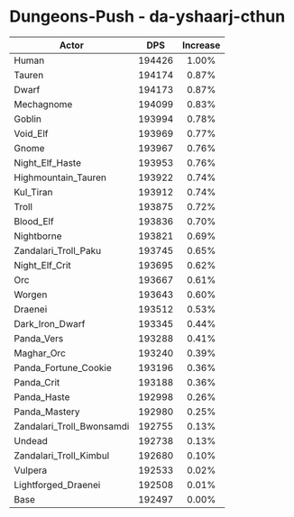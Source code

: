 # Dungeons-Push - da-yshaarj-cthun
| Actor | DPS | Increase |
|---|:---:|:---:|
|Human|194426|1.00%|
|Tauren|194174|0.87%|
|Dwarf|194173|0.87%|
|Mechagnome|194099|0.83%|
|Goblin|193994|0.78%|
|Void_Elf|193969|0.77%|
|Gnome|193967|0.76%|
|Night_Elf_Haste|193953|0.76%|
|Highmountain_Tauren|193922|0.74%|
|Kul_Tiran|193912|0.74%|
|Troll|193875|0.72%|
|Blood_Elf|193836|0.70%|
|Nightborne|193821|0.69%|
|Zandalari_Troll_Paku|193745|0.65%|
|Night_Elf_Crit|193695|0.62%|
|Orc|193667|0.61%|
|Worgen|193643|0.60%|
|Draenei|193512|0.53%|
|Dark_Iron_Dwarf|193345|0.44%|
|Panda_Vers|193288|0.41%|
|Maghar_Orc|193240|0.39%|
|Panda_Fortune_Cookie|193196|0.36%|
|Panda_Crit|193188|0.36%|
|Panda_Haste|192998|0.26%|
|Panda_Mastery|192980|0.25%|
|Zandalari_Troll_Bwonsamdi|192755|0.13%|
|Undead|192738|0.13%|
|Zandalari_Troll_Kimbul|192680|0.10%|
|Vulpera|192533|0.02%|
|Lightforged_Draenei|192508|0.01%|
|Base|192497|0.00%|
